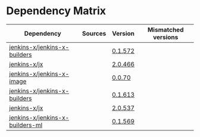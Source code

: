 # Dependency Matrix

Dependency | Sources | Version | Mismatched versions
---------- | ------- | ------- | -------------------
[jenkins-x/jenkins-x-builders](https://github.com/jenkins-x/jenkins-x-builders) |  | [0.1.572]() | 
[jenkins-x/jx](https://github.com/jenkins-x/jx) |  | [2.0.466]() | 
[jenkins-x/jenkins-x-image](https://github.com/jenkins-x/jenkins-x-image) |  | [0.0.70](https://github.com/jenkins-x/jenkins-x-image/releases/tag/0.0.70) | 
[jenkins-x/jenkins-x-builders](https://github.com/jenkins-x/jenkins-x-builders) |  | [0.1.613]() | 
[jenkins-x/jx](https://github.com/jenkins-x/jx) |  | [2.0.537](https://github.com/jenkins-x/jx/releases/tag/v2.0.537) | 
[jenkins-x/jenkins-x-builders-ml](https://github.com/jenkins-x/jenkins-x-builders-ml) |  | [0.1.569]() | 

